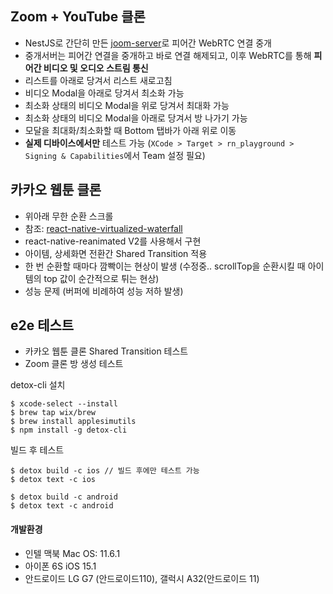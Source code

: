 ## Zoom + YouTube 클론
* NestJS로 간단히 만든 [joom-server](https://github.com/JoonDong2/joom-server)로 피어간 WebRTC 연결 중개
* 중개서버는 피어간 연결을 중개하고 바로 연결 해제되고, 이후 WebRTC를 통해 **피어간 비디오 및 오디오 스트림 통신**
* 리스트를 아래로 당겨서 리스트 새로고침
* 비디오 Modal을 아래로 당겨서 최소화 가능
* 최소화 상태의 비디오 Modal을 위로 당겨서 최대화 가능
* 최소화 상태의 비디오 Modal을 아래로 당겨서 방 나가기 가능 
* 모달을 최대화/최소화할 때 Bottom 탭바가 아래 위로 이동 
* **실제 디바이스에서만** 테스트 가능 (`XCode > Target > rn_playground > Signing & Capabilities`에서 Team 설정 필요)

## 카카오 웹툰 클론
* 위아래 무한 순환 스크롤
* 참조: [react-native-virtualized-waterfall](https://github.com/fengbujue2022/react-native-waterfall)
* react-native-reanimated V2를 사용해서 구현
* 아이템, 상세화면 전환간 Shared Transition 적용
* 한 번 순환할 때마다 깜빡이는 현상이 발생 (수정중.. scrollTop을 순환시킬 때 아이템의 top 값이 순간적으로 튀는 현상)
* 성능 문제 (버퍼에 비례하여 성능 저하 발생)

## e2e 테스트
* 카카오 웹툰 클론 Shared Transition 테스트
* Zoom 클론 방 생성 테스트

detox-cli 설치
```
$ xcode-select --install
$ brew tap wix/brew
$ brew install applesimutils
$ npm install -g detox-cli
```
빌드 후 테스트
```
$ detox build -c ios // 빌드 후에만 테스트 가능
$ detox text -c ios

$ detox build -c android
$ detox text -c android
```

#### 개발환경
* 인텔 맥북 Mac OS: 11.6.1
* 아이폰 6S iOS 15.1
* 안드로이드 LG G7 (안드로이드110), 갤럭시 A32(안드로이드 11)